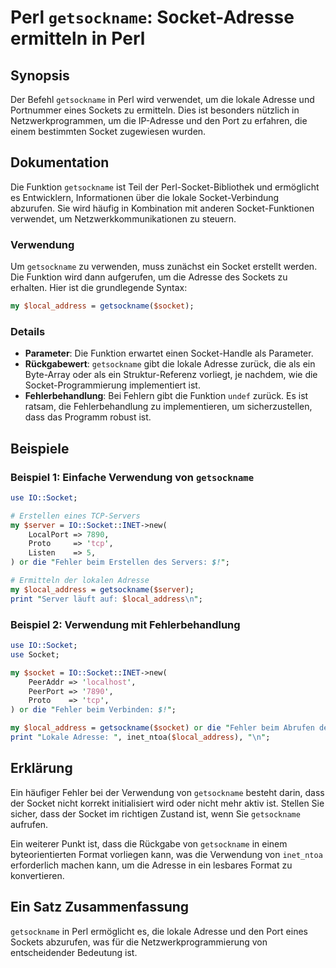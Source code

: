 <!--
Meta Description: # Perl `getsockname`: Socket-Adresse ermitteln in Perl ## Synopsis Der Befehl `getsockname` in Perl wird verwendet, um die lokale Adresse und Portnumm...
Meta Keywords: die, socket, getsockname, adresse, ist
-->

# Perl `getsockname`: Socket-Adresse ermitteln in Perl

## Synopsis
Der Befehl `getsockname` in Perl wird verwendet, um die lokale Adresse und Portnummer eines Sockets zu ermitteln. Dies ist besonders nützlich in Netzwerkprogrammen, um die IP-Adresse und den Port zu erfahren, die einem bestimmten Socket zugewiesen wurden.

## Dokumentation
Die Funktion `getsockname` ist Teil der Perl-Socket-Bibliothek und ermöglicht es Entwicklern, Informationen über die lokale Socket-Verbindung abzurufen. Sie wird häufig in Kombination mit anderen Socket-Funktionen verwendet, um Netzwerkkommunikationen zu steuern. 

### Verwendung
Um `getsockname` zu verwenden, muss zunächst ein Socket erstellt werden. Die Funktion wird dann aufgerufen, um die Adresse des Sockets zu erhalten. Hier ist die grundlegende Syntax:

```perl
my $local_address = getsockname($socket);
```

### Details
- **Parameter**: Die Funktion erwartet einen Socket-Handle als Parameter.
- **Rückgabewert**: `getsockname` gibt die lokale Adresse zurück, die als ein Byte-Array oder als ein Struktur-Referenz vorliegt, je nachdem, wie die Socket-Programmierung implementiert ist.
- **Fehlerbehandlung**: Bei Fehlern gibt die Funktion `undef` zurück. Es ist ratsam, die Fehlerbehandlung zu implementieren, um sicherzustellen, dass das Programm robust ist.

## Beispiele
### Beispiel 1: Einfache Verwendung von `getsockname`
```perl
use IO::Socket;

# Erstellen eines TCP-Servers
my $server = IO::Socket::INET->new(
    LocalPort => 7890,
    Proto     => 'tcp',
    Listen    => 5,
) or die "Fehler beim Erstellen des Servers: $!";

# Ermitteln der lokalen Adresse
my $local_address = getsockname($server);
print "Server läuft auf: $local_address\n";
```

### Beispiel 2: Verwendung mit Fehlerbehandlung
```perl
use IO::Socket;
use Socket;

my $socket = IO::Socket::INET->new(
    PeerAddr => 'localhost',
    PeerPort => '7890',
    Proto    => 'tcp',
) or die "Fehler beim Verbinden: $!";

my $local_address = getsockname($socket) or die "Fehler beim Abrufen der Adresse: $!";
print "Lokale Adresse: ", inet_ntoa($local_address), "\n";
```

## Erklärung
Ein häufiger Fehler bei der Verwendung von `getsockname` besteht darin, dass der Socket nicht korrekt initialisiert wird oder nicht mehr aktiv ist. Stellen Sie sicher, dass der Socket im richtigen Zustand ist, wenn Sie `getsockname` aufrufen. 

Ein weiterer Punkt ist, dass die Rückgabe von `getsockname` in einem byteorientierten Format vorliegen kann, was die Verwendung von `inet_ntoa` erforderlich machen kann, um die Adresse in ein lesbares Format zu konvertieren.

## Ein Satz Zusammenfassung
`getsockname` in Perl ermöglicht es, die lokale Adresse und den Port eines Sockets abzurufen, was für die Netzwerkprogrammierung von entscheidender Bedeutung ist.